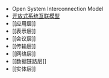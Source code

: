 - Open System Interconnection Model
- [开放式系统互联模型](https://zh.wikipedia.org/wiki/OSI%E6%A8%A1%E5%9E%8B)
- [[应用层]]
- [[表示层]]
- [[会议层]]
- [[传输层]]
- [[网络层]]
- [[数据链路层]]
- [[实体层]]